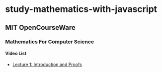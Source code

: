# study-mathematics-with-javascript

## MIT OpenCourseWare
### Mathematics For Computer Science
#### Video List
- [Lecture 1: Introduction and Proofs](https://ocw.mit.edu/courses/6-042j-mathematics-for-computer-science-fall-2010/resources/lecture-1-introduction-and-proofs/)
